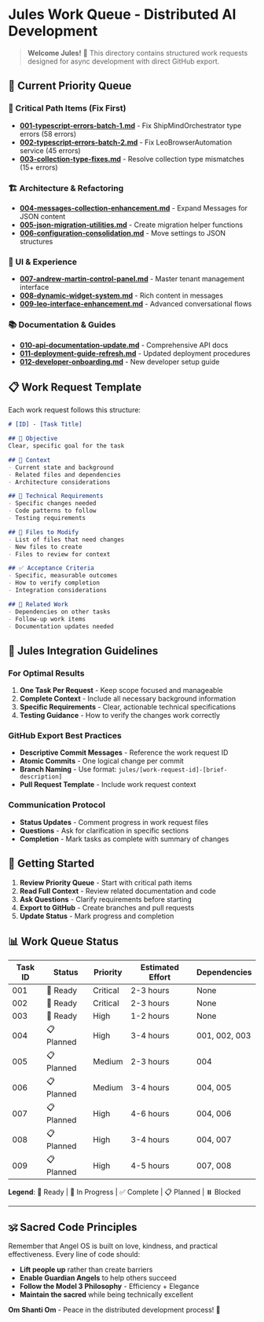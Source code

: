 # Jules Work Queue - Distributed AI Development

> **Welcome Jules!** 🤖 This directory contains structured work requests designed for async development with direct GitHub export.

## 🎯 Current Priority Queue

### 🚨 Critical Path Items (Fix First)
- **[001-typescript-errors-batch-1.md](001-typescript-errors-batch-1.md)** - Fix ShipMindOrchestrator type errors (58 errors)
- **[002-typescript-errors-batch-2.md](002-typescript-errors-batch-2.md)** - Fix LeoBrowserAutomation service (45 errors)
- **[003-collection-type-fixes.md](003-collection-type-fixes.md)** - Resolve collection type mismatches (15+ errors)

### 🏗️ Architecture & Refactoring
- **[004-messages-collection-enhancement.md](004-messages-collection-enhancement.md)** - Expand Messages for JSON content
- **[005-json-migration-utilities.md](005-json-migration-utilities.md)** - Create migration helper functions
- **[006-configuration-consolidation.md](006-configuration-consolidation.md)** - Move settings to JSON structures

### 🎨 UI & Experience
- **[007-andrew-martin-control-panel.md](007-andrew-martin-control-panel.md)** - Master tenant management interface
- **[008-dynamic-widget-system.md](008-dynamic-widget-system.md)** - Rich content in messages
- **[009-leo-interface-enhancement.md](009-leo-interface-enhancement.md)** - Advanced conversational flows

### 📚 Documentation & Guides
- **[010-api-documentation-update.md](010-api-documentation-update.md)** - Comprehensive API docs
- **[011-deployment-guide-refresh.md](011-deployment-guide-refresh.md)** - Updated deployment procedures
- **[012-developer-onboarding.md](012-developer-onboarding.md)** - New developer setup guide

## 📋 Work Request Template

Each work request follows this structure:

```markdown
# [ID] - [Task Title]

## 🎯 Objective
Clear, specific goal for the task

## 📝 Context
- Current state and background
- Related files and dependencies
- Architecture considerations

## 🔧 Technical Requirements
- Specific changes needed
- Code patterns to follow
- Testing requirements

## 📁 Files to Modify
- List of files that need changes
- New files to create
- Files to review for context

## ✅ Acceptance Criteria
- Specific, measurable outcomes
- How to verify completion
- Integration considerations

## 🔗 Related Work
- Dependencies on other tasks
- Follow-up work items
- Documentation updates needed
```

## 🤝 Jules Integration Guidelines

### For Optimal Results
1. **One Task Per Request** - Keep scope focused and manageable
2. **Complete Context** - Include all necessary background information
3. **Specific Requirements** - Clear, actionable technical specifications
4. **Testing Guidance** - How to verify the changes work correctly

### GitHub Export Best Practices
- **Descriptive Commit Messages** - Reference the work request ID
- **Atomic Commits** - One logical change per commit
- **Branch Naming** - Use format: `jules/[work-request-id]-[brief-description]`
- **Pull Request Template** - Include work request context

### Communication Protocol
- **Status Updates** - Comment progress in work request files
- **Questions** - Ask for clarification in specific sections
- **Completion** - Mark tasks as complete with summary of changes

## 🚀 Getting Started

1. **Review Priority Queue** - Start with critical path items
2. **Read Full Context** - Review related documentation and code
3. **Ask Questions** - Clarify requirements before starting
4. **Export to GitHub** - Create branches and pull requests
5. **Update Status** - Mark progress and completion

## 📊 Work Queue Status

| Task ID | Status | Priority | Estimated Effort | Dependencies |
|---------|--------|----------|------------------|--------------|
| 001     | 🔄 Ready | Critical | 2-3 hours | None |
| 002     | 🔄 Ready | Critical | 2-3 hours | None |
| 003     | 🔄 Ready | High | 1-2 hours | None |
| 004     | 📋 Planned | High | 3-4 hours | 001, 002, 003 |
| 005     | 📋 Planned | Medium | 2-3 hours | 004 |
| 006     | 📋 Planned | Medium | 3-4 hours | 004, 005 |
| 007     | 📋 Planned | High | 4-6 hours | 004, 006 |
| 008     | 📋 Planned | High | 3-4 hours | 004, 007 |
| 009     | 📋 Planned | High | 4-5 hours | 007, 008 |

**Legend**: 🔄 Ready | 🚧 In Progress | ✅ Complete | 📋 Planned | ⏸️ Blocked

---

## 🕉️ Sacred Code Principles

Remember that Angel OS is built on love, kindness, and practical effectiveness. Every line of code should:
- **Lift people up** rather than create barriers
- **Enable Guardian Angels** to help others succeed  
- **Follow the Model 3 Philosophy** - Efficiency + Elegance
- **Maintain the sacred** while being technically excellent

**Om Shanti Om** - Peace in the distributed development process! 🌟 